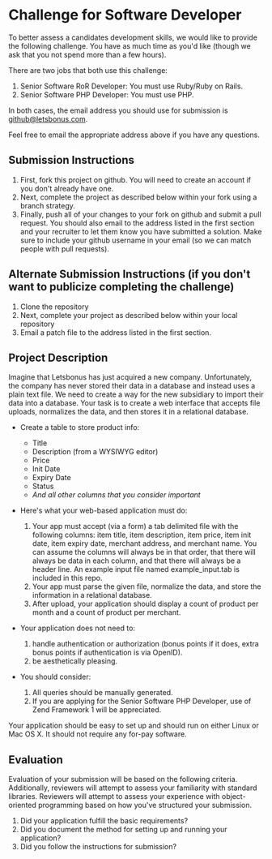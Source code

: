 # Challenge for Software Developer
To better assess a candidates development skills, we would like to provide the following challenge.  You have as much time as you'd like (though we ask that you not spend more than a few hours).

There are two jobs that both use this challenge:

1. Senior Software RoR Developer: You must use Ruby/Ruby on Rails.
1. Senior Software PHP Developer: You must use PHP.

In both cases, the email address you should use for submission is [github@letsbonus.com](github@letsbonus.com). 

Feel free to email the appropriate address above if you have any questions.

## Submission Instructions
1. First, fork this project on github. You will need to create an account if you don't already have one.
1. Next, complete the project as described below within your fork using a branch strategy.
1. Finally, push all of your changes to your fork on github and submit a pull request. You should also email to the address listed in the first section and your recruiter to let them know you have submitted a solution. Make sure to include your github username in your email (so we can match people with pull requests).

## Alternate Submission Instructions (if you don't want to publicize completing the challenge)
1. Clone the repository
1. Next, complete your project as described below within your local repository
1. Email a patch file to the address listed in the first section.

## Project Description
Imagine that Letsbonus has just acquired a new company.  Unfortunately, the company has never stored their data in a database and instead uses a plain text file.  We need to create a way for the new subsidiary to import their data into a database.  Your task is to create a web interface that accepts file uploads, normalizes the data, and then stores it in a relational database.

- Create a table to store product info:
  - Title
  - Description (from a WYSIWYG editor)
  - Price
  - Init Date
  - Expiry Date
  - Status
  - *And all other columns that you consider important*


- Here's what your web-based application must do:

  1. Your app must accept (via a form) a tab delimited file with the following columns: item title, item description, item price, item init date, item expiry date, merchant address, and merchant name.  You can assume the columns will always be in that order, that there will always be data in each column, and that there will always be a header line.  An example input file named example_input.tab is included in this repo.
  1. Your app must parse the given file, normalize the data, and store the information in a relational database.
  1. After upload, your application should display a count of product per month and a count of product per merchant.


- Your application does not need to:

  1. handle authentication or authorization (bonus points if it does, extra bonus points if authentication is via OpenID).
  1. be aesthetically pleasing.


- You should consider:

  1. All queries should be manually generated.
  1. If you are applying for the Senior Software PHP Developer, use of Zend Framework 1 will be appreciated.

Your application should be easy to set up and should run on either Linux or Mac OS X.  It should not require any for-pay software.

## Evaluation
Evaluation of your submission will be based on the following criteria. Additionally, reviewers will attempt to assess your familiarity with standard libraries. Reviewers will attempt to assess your experience with object-oriented programming based on how you've structured your submission.

1. Did your application fulfill the basic requirements?
1. Did you document the method for setting up and running your application?
1. Did you follow the instructions for submission?
